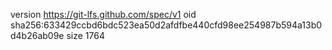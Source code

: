 version https://git-lfs.github.com/spec/v1
oid sha256:633429ccbd6bdc523ea50d2afdfbe440cfd98ee254987b594a13b0d4b26ab09e
size 1764
